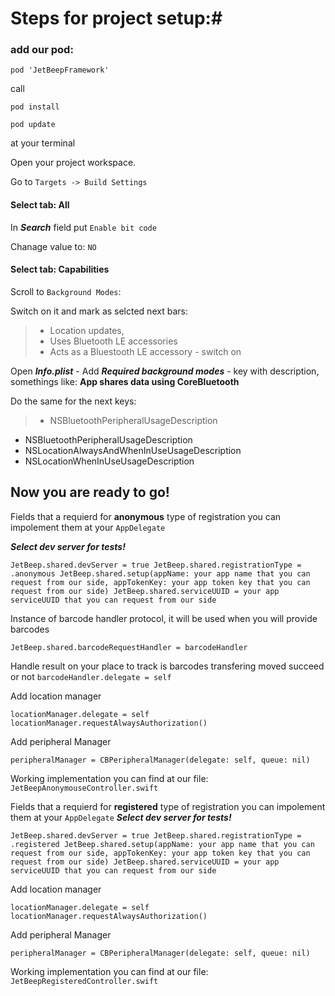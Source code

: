 # Steps for project setup:#
### add our pod: ###

`pod 'JetBeepFramework'`

call 

`pod install`

`pod update` 

at your terminal

Open your project workspace.

Go to `Targets -> Build Settings` 
#### Select tab:  All

In ***Search*** field put `Enable bit code`

Chanage value to: `NO`

#### Select tab:  Capabilities

Scroll to `Background Modes`:

Switch on it and mark as selcted next bars:
>- Location updates,
>- Uses Bluetooth LE accessories
>- Acts as a Bluestooth LE accessory - switch on

Open ***Info.plist*** -
Add ***Required background modes*** - key with description, somethings like: __App shares data using CoreBluetooth__

Do the same for the next keys:
>- NSBluetoothPeripheralUsageDescription
- NSBluetoothPeripheralUsageDescription 
- NSLocationAlwaysAndWhenInUseUsageDescription 
- NSLocationWhenInUseUsageDescription 

## Now you are ready to go! 

Fields that a requierd for __anonymous__ type of registration you can impolement them at your `AppDelegate`

___Select dev server for tests!___

`JetBeep.shared.devServer = true
JetBeep.shared.registrationType = .anonymous
JetBeep.shared.setup(appName: your app name that you can request from our side, appTokenKey: your app token key that you can request from our side)
JetBeep.shared.serviceUUID = your app serviceUUID that you can request from our side`

Instance of barcode handler protocol, it will be used when you will provide barcodes

`JetBeep.shared.barcodeRequestHandler = barcodeHandler`

Handle result on your place to track is barcodes transfering moved succeed or not
`barcodeHandler.delegate = self`

Add location manager

`locationManager.delegate = self
locationManager.requestAlwaysAuthorization()`

Add peripheral Manager

`peripheralManager = CBPeripheralManager(delegate: self, queue: nil)`

Working implementation you can find at our file: `JetBeepAnonymouseController.swift`


Fields that a requierd for __registered__ type of registration you can impolement them at your `AppDelegate`
___Select dev server for tests!___

`JetBeep.shared.devServer = true
JetBeep.shared.registrationType = .registered
JetBeep.shared.setup(appName: your app name that you can request from our side, appTokenKey: your app token key that you can request from our side)
JetBeep.shared.serviceUUID = your app serviceUUID that you can request from our side`

Add location manager

`locationManager.delegate = self
locationManager.requestAlwaysAuthorization()`

Add peripheral Manager

`peripheralManager = CBPeripheralManager(delegate: self, queue: nil)`

Working implementation you can find at our file: `JetBeepRegisteredController.swift`


